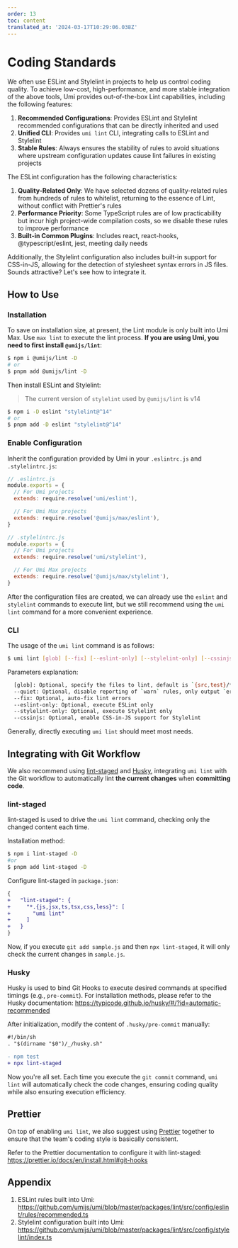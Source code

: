 ```yaml
---
order: 13
toc: content
translated_at: '2024-03-17T10:29:06.038Z'
---
```


# Coding Standards

We often use ESLint and Stylelint in projects to help us control coding quality. To achieve low-cost, high-performance, and more stable integration of the above tools, Umi provides out-of-the-box Lint capabilities, including the following features:

1. **Recommended Configurations**: Provides ESLint and Stylelint recommended configurations that can be directly inherited and used
2. **Unified CLI**: Provides `umi lint` CLI, integrating calls to ESLint and Stylelint
3. **Stable Rules**: Always ensures the stability of rules to avoid situations where upstream configuration updates cause lint failures in existing projects

The ESLint configuration has the following characteristics:

1. **Quality-Related Only**: We have selected dozens of quality-related rules from hundreds of rules to whitelist, returning to the essence of Lint, without conflict with Prettier's rules
2. **Performance Priority**: Some TypeScript rules are of low practicability but incur high project-wide compilation costs, so we disable these rules to improve performance
3. **Built-in Common Plugins**: Includes react, react-hooks, @typescript/eslint, jest, meeting daily needs

Additionally, the Stylelint configuration also includes built-in support for CSS-in-JS, allowing for the detection of stylesheet syntax errors in JS files. Sounds attractive? Let's see how to integrate it.

## How to Use
### Installation

To save on installation size, at present, the Lint module is only built into Umi Max. Use `max lint` to execute the lint process. **If you are using Umi, you need to first install `@umijs/lint`**:

```bash
$ npm i @umijs/lint -D
# or
$ pnpm add @umijs/lint -D
```

Then install ESLint and Stylelint:

> The current version of `stylelint` used by `@umijs/lint` is v14  

```bash
$ npm i -D eslint "stylelint@^14"
# or
$ pnpm add -D eslint "stylelint@^14"
```

### Enable Configuration

Inherit the configuration provided by Umi in your `.eslintrc.js` and `.stylelintrc.js`:

```js
// .eslintrc.js
module.exports = {
  // For Umi projects
  extends: require.resolve('umi/eslint'),

  // For Umi Max projects
  extends: require.resolve('@umijs/max/eslint'),
}

// .stylelintrc.js
module.exports = {
  // For Umi projects
  extends: require.resolve('umi/stylelint'),

  // For Umi Max projects
  extends: require.resolve('@umijs/max/stylelint'),
}
```

After the configuration files are created, we can already use the `eslint` and `stylelint` commands to execute lint, but we still recommend using the `umi lint` command for a more convenient experience.

### CLI

The usage of the `umi lint` command is as follows:

```bash
$ umi lint [glob] [--fix] [--eslint-only] [--stylelint-only] [--cssinjs]
```

Parameters explanation:

```bash
  [glob]: Optional, specify the files to lint, default is `{src,test}/**/*.{js,jsx,ts,tsx,css,less}`
  --quiet: Optional, disable reporting of `warn` rules, only output `error`
  --fix: Optional, auto-fix lint errors
  --eslint-only: Optional, execute ESLint only
  --stylelint-only: Optional, execute Stylelint only
  --cssinjs: Optional, enable CSS-in-JS support for Stylelint
```

Generally, directly executing `umi lint` should meet most needs.

## Integrating with Git Workflow

We also recommend using [lint-staged](https://github.com/okonet/lint-staged#readme) and [Husky](https://typicode.github.io/husky/), integrating `umi lint` with the Git workflow to automatically lint **the current changes** when **committing code**.

### lint-staged

lint-staged is used to drive the `umi lint` command, checking only the changed content each time.

Installation method:

```bash
$ npm i lint-staged -D
#or
$ pnpm add lint-staged -D
```

Configure lint-staged in `package.json`:

```diff
{
+   "lint-staged": {
+     "*.{js,jsx,ts,tsx,css,less}": [
+       "umi lint"
+     ]
+   }
}
```

Now, if you execute `git add sample.js` and then `npx lint-staged`, it will only check the current changes in `sample.js`.

### Husky

Husky is used to bind Git Hooks to execute desired commands at specified timings (e.g., `pre-commit`). For installation methods, please refer to the Husky documentation: https://typicode.github.io/husky/#/?id=automatic-recommended

After initialization, modify the content of `.husky/pre-commit` manually:

```diff
#!/bin/sh
. "$(dirname "$0")/_/husky.sh"

- npm test
+ npx lint-staged
```

Now you're all set. Each time you execute the `git commit` command, `umi lint` will automatically check the code changes, ensuring coding quality while also ensuring execution efficiency.

## Prettier

On top of enabling `umi lint`, we also suggest using [Prettier](https://prettier.io/docs/en/install.html) together to ensure that the team's coding style is basically consistent.

Refer to the Prettier documentation to configure it with lint-staged: https://prettier.io/docs/en/install.html#git-hooks

## Appendix

1. ESLint rules built into Umi: https://github.com/umijs/umi/blob/master/packages/lint/src/config/eslint/rules/recommended.ts
2. Stylelint configuration built into Umi: https://github.com/umijs/umi/blob/master/packages/lint/src/config/stylelint/index.ts
